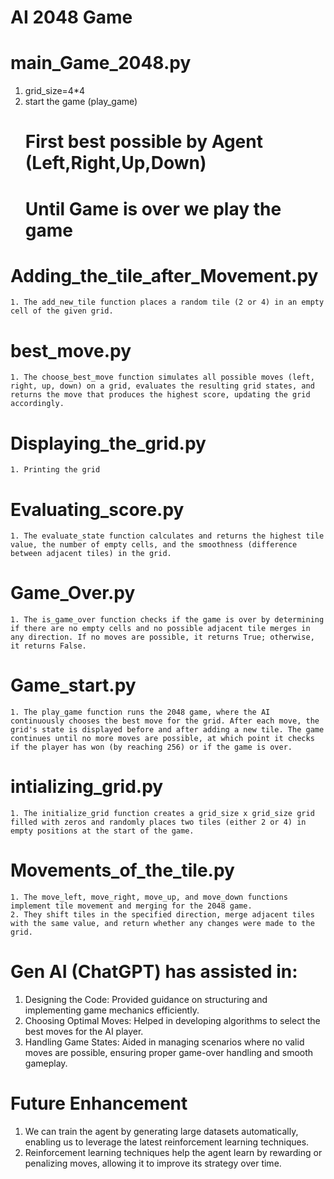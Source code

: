# AI 2048 Game

# main_Game_2048.py
  1. grid_size=4*4
  2. start the game (play_game)
      # First best possible by Agent (Left,Right,Up,Down)
      # Until Game is over we play the game

# Adding_the_tile_after_Movement.py
    1. The add_new_tile function places a random tile (2 or 4) in an empty cell of the given grid.


# best_move.py
    1. The choose_best_move function simulates all possible moves (left, right, up, down) on a grid, evaluates the resulting grid states, and returns the move that produces the highest score, updating the grid accordingly.

# Displaying_the_grid.py
    1. Printing the grid

# Evaluating_score.py
    1. The evaluate_state function calculates and returns the highest tile value, the number of empty cells, and the smoothness (difference between adjacent tiles) in the grid.

# Game_Over.py
    1. The is_game_over function checks if the game is over by determining if there are no empty cells and no possible adjacent tile merges in any direction. If no moves are possible, it returns True; otherwise, it returns False.

# Game_start.py
    1. The play_game function runs the 2048 game, where the AI continuously chooses the best move for the grid. After each move, the grid's state is displayed before and after adding a new tile. The game continues until no more moves are possible, at which point it checks if the player has won (by reaching 256) or if the game is over.
    
# intializing_grid.py
    1. The initialize_grid function creates a grid_size x grid_size grid filled with zeros and randomly places two tiles (either 2 or 4) in empty positions at the start of the game.

# Movements_of_the_tile.py
    1. The move_left, move_right, move_up, and move_down functions implement tile movement and merging for the 2048 game.
    2. They shift tiles in the specified direction, merge adjacent tiles with the same value, and return whether any changes were made to the grid.



# Gen AI (ChatGPT)  has assisted in:
1. Designing the Code: Provided guidance on structuring and implementing game mechanics efficiently.
2. Choosing Optimal Moves: Helped in developing algorithms to select the best moves for the AI player.
3. Handling Game States: Aided in managing scenarios where no valid moves are possible, ensuring proper game-over handling and smooth gameplay.



# Future Enhancement
 1. We can train the agent by generating large datasets automatically, enabling us to leverage the latest reinforcement learning techniques.
 2. Reinforcement learning techniques help the agent learn by rewarding or penalizing moves, allowing it to improve its strategy over time.